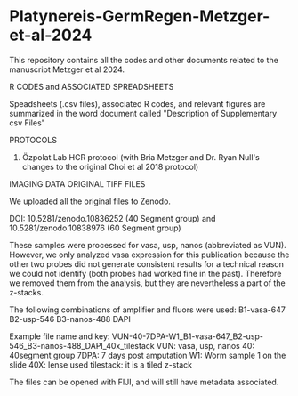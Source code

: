 # Platynereis-GermRegen-Metzger-et-al-2024
This repository contains all the codes and other documents related to the manuscript Metzger et al 2024. 

R CODES and ASSOCIATED SPREADSHEETS

Speadsheets (.csv files), associated R codes, and relevant figures are summarized in the word document called "Description of Supplementary csv Files" 


PROTOCOLS

1) Özpolat Lab HCR protocol (with Bria Metzger and Dr. Ryan Null's changes to the original Choi et al 2018 protocol)


IMAGING DATA ORIGINAL TIFF FILES

We uploaded all the original files to Zenodo. 

DOI: 10.5281/zenodo.10836252 (40 Segment group) and 10.5281/zenodo.10838976 (60 Segment group) 

These samples were processed for vasa, usp, nanos (abbreviated as VUN). However, we only analyzed vasa expression for this publication because the other two probes did not generate consistent results for a technical reason we could not identify (both probes had worked fine in the past). Therefore we removed them from the analysis, but they are nevertheless a part of the z-stacks. 

The following combinations of amplifier and fluors were used: 
B1-vasa-647
B2-usp-546
B3-nanos-488
DAPI

Example file name and key: 
VUN-40-7DPA-W1_B1-vasa-647_B2-usp-546_B3-nanos-488_DAPI_40x_tilestack
VUN: vasa, usp, nanos
40: 40segment group
7DPA: 7 days post amputation
W1: Worm sample 1 on the slide 
40X: lense used
tilestack: it is a tiled z-stack 

The files can be opened with FIJI, and will still have metadata associated. 
